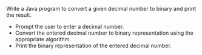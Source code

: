 Write a Java program to convert a given decimal number to binary and print the result.
- Prompt the user to enter a decimal number.
- Convert the entered decimal number to binary representation using the appropriate algorithm.
- Print the binary representation of the entered decimal number.